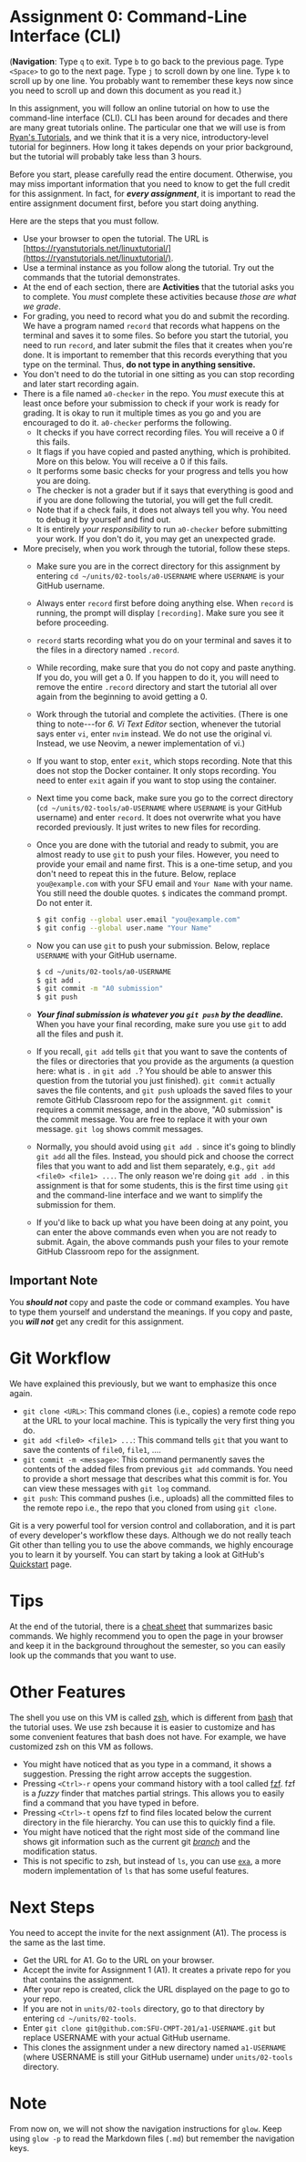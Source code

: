 # Assignment 0: Command-Line Interface (CLI)

(**Navigation**: Type `q` to exit. Type `b` to go back to the previous page. Type `<Space>` to go to
the next page. Type `j` to scroll down by one line. Type `k` to scroll up by one line. You probably
want to remember these keys now since you need to scroll up and down this document as you read it.)

In this assignment, you will follow an online tutorial on how to use the command-line interface
(CLI). CLI has been around for decades and there are many great tutorials online. The particular one
that we will use is from [Ryan's Tutorials](https://ryanstutorials.net/), and we think that it is a
very nice, introductory-level tutorial for beginners. How long it takes depends on your prior
background, but the tutorial will probably take less than 3 hours.

Before you start, please carefully read the entire document. Otherwise, you may miss important
information that you need to know to get the full credit for this assignment. In fact, for ***every
assignment***, it is important to read the entire assignment document first, before you start doing
anything.

Here are the steps that you must follow.

* Use your browser to open the tutorial. The URL is
  [https://ryanstutorials.net/linuxtutorial/](https://ryanstutorials.net/linuxtutorial/).
* Use a terminal instance as you follow along the tutorial. Try out the commands that the tutorial
  demonstrates.
* At the end of each section, there are **Activities** that the tutorial asks you to complete. You
  *must* complete these activities because *those are what we grade*.
* For grading, you need to record what you do and submit the recording. We have a program named
  `record` that records what happens on the terminal and saves it to some files. So before you start
  the tutorial, you need to run `record`, and later submit the files that it creates when you're
  done. It is important to remember that this records everything that you type on the terminal.
  Thus, **do not type in anything sensitive.**
* You don't need to do the tutorial in one sitting as you can stop recording and later start
  recording again.
* There is a file named `a0-checker` in the repo. You *must* execute this at least once before your
  submission to check if your work is ready for grading. It is okay to run it multiple times as
  you go and you are encouraged to do it. `a0-checker` performs the following.
    * It checks if you have correct recording files. You will receive a 0 if this fails.
    * It flags if you have copied and pasted anything, which is prohibited. More on this below. You
      will receive a 0 if this fails.
    * It performs some basic checks for your progress and tells you how you are doing.
    * The checker is not a grader but if it says that everything is good and if you are done
      following the tutorial, you will get the full credit.
    * Note that if a check fails, it does not always tell you why. You need to debug it by yourself
      and find out.
    * It is entirely *your responsibility* to run `a0-checker` before submitting your work. If you
      don't do it, you may get an unexpected grade.
* More precisely, when you work through the tutorial, follow these steps.
    * Make sure you are in the correct directory for this assignment by entering `cd
      ~/units/02-tools/a0-USERNAME` where `USERNAME` is your GitHub username.
    * Always enter `record` first before doing anything else. When `record` is running, the prompt
      will display `[recording]`. Make sure you see it before proceeding.
    * `record` starts recording what you do on your terminal and saves it to the files in a
      directory named `.record`.
    * While recording, make sure that you do not copy and paste anything. If you do, you will get a
      0. If you happen to do it, you will need to remove the entire `.record` directory and start
      the tutorial all over again from the beginning to avoid getting a 0.
    * Work through the tutorial and complete the activities. (There is one thing to note---for *6.
      Vi Text Editor* section, whenever the tutorial says enter `vi`, enter `nvim` instead. We do
      not use the original vi. Instead, we use Neovim, a newer implementation of vi.)
    * If you want to stop, enter `exit`, which stops recording. Note that this does not stop the
      Docker container. It only stops recording. You need to enter `exit` again if you want to stop
      using the container.
    * Next time you come back, make sure you go to the correct directory (`cd
      ~/units/02-tools/a0-USERNAME` where `USERNAME` is your GitHub username) and enter `record`. It
      does not overwrite what you have recorded previously. It just writes to new files for
      recording.
    * Once you are done with the tutorial and ready to submit, you are almost ready to use `git` to
      push your files. However, you need to provide your email and name first. This is a one-time
      setup, and you don't need to repeat this in the future. Below, replace `you@example.com` with
      your SFU email and `Your Name` with your name. You still need the double quotes. `$` indicates
      the command prompt. Do not enter it.

      ```bash
      $ git config --global user.email "you@example.com"
      $ git config --global user.name "Your Name"
      ```

    * Now you can use `git` to push your submission. Below, replace `USERNAME` with your GitHub
      username.

      ```bash
      $ cd ~/units/02-tools/a0-USERNAME
      $ git add .
      $ git commit -m "A0 submission"
      $ git push
      ```

    * ***Your final submission is whatever you `git push` by the deadline.*** When you have your
      final recording, make sure you use `git` to add all the files and push it.
    * If you recall, `git add` tells `git` that you want to save the contents of the files or
      directories that you provide as the arguments (a question here: what is `.` in `git add .`?
      You should be able to answer this question from the tutorial you just finished). `git commit`
      actually saves the file contents, and `git push` uploads the saved files to your remote GitHub
      Classroom repo for the assignment. `git commit` requires a commit message, and in the above,
      "A0 submission" is the commit message. You are free to replace it with your own message. `git
      log` shows commit messages.
    * Normally, you should avoid using `git add .` since it's going to blindly `git add` all the
      files. Instead, you should pick and choose the correct files that you want to add and list
      them separately, e.g., `git add <file0> <file1> ...`. The only reason we're doing `git add .`
      in this assignment is that for some students, this is the first time using `git` and the
      command-line interface and we want to simplify the submission for them.
    * If you'd like to back up what you have been doing at any point, you can enter the above
      commands even when you are not ready to submit. Again, the above commands push your files to
      your remote GitHub Classroom repo for the assignment.

## Important Note

You ***should not*** copy and paste the code or command examples. You have to type them yourself
and understand the meanings. If you copy and paste, you ***will not*** get any credit for this
assignment.

# Git Workflow

We have explained this previously, but we want to emphasize this once again.

* `git clone <URL>`: This command clones (i.e., copies) a remote code repo at the URL to your local
  machine. This is typically the very first thing you do.
* `git add <file0> <file1> ...`: This command tells `git` that you want to save the contents of
  `file0`, `file1`, ....
* `git commit -m <message>`: This command permanently saves the contents of the added files from
  previous `git add` commands. You need to provide a short message that describes what this commit
  is for. You can view these messages with `git log` command.
* `git push`: This command pushes (i.e., uploads) all the committed files to the remote repo i.e.,
  the repo that you cloned from using `git clone`.

Git is a very powerful tool for version control and collaboration, and it is part of every
developer's workflow these days. Although we do not really teach Git other than telling you to use
the above commands, we highly encourage you to learn it by yourself. You can start by taking a look
at GitHub's [Quickstart](https://docs.github.com/en/get-started/quickstart) page.

# Tips

At the end of the tutorial, there is a [cheat
sheet](https://ryanstutorials.net/linuxtutorial/cheatsheet.php) that summarizes basic commands. We
highly recommend you to open the page in your browser and keep it in the background throughout the
semester, so you can easily look up the commands that you want to use.

# Other Features

The shell you use on this VM is called [zsh](https://www.zsh.org/), which is different from
[bash](https://www.gnu.org/software/bash/) that the tutorial uses. We use zsh because it is easier
to customize and has some convenient features that bash does not have. For example, we have
customized zsh on this VM as follows.

* You might have noticed that as you type in a command, it shows a suggestion. Pressing the right
  arrow accepts the suggestion.
* Pressing `<Ctrl>-r` opens your command history with a tool called
  [fzf](https://github.com/junegunn/fzf). fzf is a *fuzzy* finder that matches partial strings. This
  allows you to easily find a command that you have typed in before.
* Pressing `<Ctrl>-t` opens fzf to find files located below the current directory in the file
  hierarchy. You can use this to quickly find a file.
* You might have noticed that the right most side of the command line shows git information such as
  the current git [*branch*](https://shorturl.at/dmt24) and the modification status.
* This is not specific to zsh, but instead of `ls`, you can use
  [`exa`](https://github.com/ogham/exa), a more modern implementation of `ls` that has some useful
  features.

# Next Steps

You need to accept the invite for the next assignment (A1). The process is the same as the last time.

* Get the URL for A1. Go to the URL on your browser.
* Accept the invite for Assignment 1 (A1). It creates a private repo for you that contains the
  assignment.
* After your repo is created, click the URL displayed on the page to go to your repo.
* If you are not in `units/02-tools` directory, go to that directory by entering `cd
  ~/units/02-tools`.
* Enter `git clone git@github.com:SFU-CMPT-201/a1-USERNAME.git` but replace USERNAME with your
  actual GitHub username.
* This clones the assignment under a new directory named `a1-USERNAME` (where USERNAME is still your
  GitHub username) under `units/02-tools` directory.

# Note

From now on, we will not show the navigation instructions for `glow`. Keep using `glow -p` to read
the Markdown files (`.md`) but remember the navigation keys.
